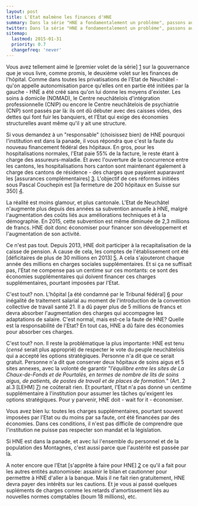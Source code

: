```yaml
---
layout: post
title: L'Etat malmène les finances d'HNE 
summary: Dans la série "HNE a fondamentalement un problème", passons aux finances. Depuis sa création, HNE a toujours eu la tête sous l'eau. Et l'Etat a toujours tout fait pour l'empêcher de souffler.
twitter: Dans la série "HNE a fondamentalement un problème", passons aux finances.
sitemap:
  lastmod: 2015-01-31
  priority: 0.7
  changefreq: 'never'
---
```


Vous avez tellement aimé le [premier volet de la série] [1] sur la gouvernance que je vous livre, comme promis, le deuxième volet sur les finances de l'hôpital. Comme dans toutes les privatisations 
de l'Etat de Neuchâtel - qu'on appelle autonomisation parce qu'elles ont en partie été initiées par la gauche - HNE a été créé sans qu'on lui donne les moyens d'exister. Les soins à domicile (NOMAD), 
le Centre neuchâtelois d'intégration professionnelle (CNIP) ou encore le Centre neuchâtelois de psychiatrie (CNP) sont passés par là: ils ont dû débuter avec des caisses vides, des dettes qui font fuir 
les banquiers, et l'Etat qui exige des économies structurelles avant même qu'il y ait une structure.

Si vous demandez à un "responsable" (choisissez bien) de HNE pourquoi l'institution est dans la panade, il vous répondra que c'est la faute du nouveau financement fédéral des hôpitaux. En gros, pour les hospitalisations 
normales, l'Etat paie 55% de la facture, le reste étant à charge des assureurs-maladie. Et avec l'ouverture de la concurrence entre les cantons, les hospitalisations hors canton sont maintenant également à charge des cantons 
de résidence - des charges que payaient auparavant les [assurances complémentaires] [3]. L'objectif de ces réformes initiées sous Pascal Couchepin est [la fermeture de 200 hôpitaux en Suisse sur 350] [4].

La réalité est moins glamour, et plus cantonale. L'Etat de Neuchâtel n'augmente plus depuis des années sa subvention annuelle à HNE, malgré l'augmentation des coûts liés aux améliorations techniques et à la 
démographie. En 2015, cette subvention est même diminuée de 2,3 millions de francs. HNE doit donc économiser pour financer son développement et l'augmentation de son activité. 

Ce n'est pas tout. Depuis 2013, HNE doit participer à la recapitalisation de la caisse de pension. A cause de cela, les comptes de l'établissement ont été [déficitaires de plus de 30 millions en 2013] [5]. A cela 
s'ajouteront chaque année des millions en charges sociales supplémentaires. Et si ça ne suffisait pas, l'Etat ne compense pas un centime sur ces montants: ce sont des économies supplémentaires qui doivent financer 
ces charges supplémentaires, pourtant imposées par l'Etat.

C'est tout? non. L'hôpital [a été condamné par le Tribunal fédéral] [6] pour inégalité de traitement salarial au moment de l'introduction de la convention collective de travail santé 21. Il a dû payer plus de 5 millions 
de francs et devra absorber l'augmentation des charges qui accompagne les adaptations de salaire. C'est normal, mais est-ce la faute de HNE? Quelle est la responsabilité de l'Etat? En tout cas, HNE a dû faire des économies 
pour absorber ces charges.

C'est tout? non. Il reste la problématique la plus importante: HNE est tenu (*censé* serait plus approprié) de respecter le vote du peuple neuchâtelois qui a accepté les options stratégiques. Personne n'a dit que ce serait 
gratuit. Personne n'a dit que conserver deux hôpitaux de soins aigus et 5 sites annexes, avec la volonté de garantir "*l’équilibre entre les sites de La Chaux-de-Fonds et de Pourtalès, en termes de nombre de lits de 
soins aigus, de patients, de postes de travail et de places de formation.*" (Art. 2 al.3 [LEHM] [7]) ne coûterait rien. Et pourtant, l'Etat n'a pas donné un centime supplémentaire à l'institution pour assumer les tâches 
qu'exigent les options stratégiques. Pour y parvenir, HNE doit - wait for it - économiser.

Vous avez bien lu: toutes les charges supplémentaires, pourtant souvent imposées par l'Etat ou du moins par sa faute, ont été financées par des économies. Dans ces conditions, il n'est pas difficile de comprendre 
que l'institution ne puisse pas respecter son mandat et la législation. 

Si HNE est dans la panade, et avec lui l'ensemble du personnel et de la population des Montagnes, c'est aussi parce que l'austérité est passée par là.  

A noter encore que l'Etat [s'apprête à faire pour HNE] [2] ce qu'il a fait pour les autres entités autonomisée: assainir le bilan et cautionner pour permettre à HNE d'aller à la banque. Mais il ne fait rien gratuitement, 
HNE devra payer des intérêts sur les cautions. Et je vous ai passé quelques supléments de charges comme les retards d'amortissement liés au nouvelles normes comptables (boum 18 millions), etc.

[1]: http://fabienfivaz.ch/2015/01/30/HNE-gouvernance-qui-commande.html
[2]: http://www.ne.ch/autorites/GC/objets/Documents/Rapports/2014/14032_CE.pdf
[3]: http://fabienfivaz.ch/2014/08/29/chere_CSS.html
[4]: http://archives.tdg.ch/pascal-couchepin-veut-fermer-200-hopitaux-2009-10-20
[5]: http://www.romandie.com/news/Hopital-neuchatelois-perspectives-financieres/493656.rom
[6]: http://www.rts.ch/info/regions/neuchatel/4812619-hopital-neuchatelois-devra-payer-des-millions-a-cause-d-inegalites-salariales.html
[7]: http://rsn.ne.ch/ajour/dati/f/pdf/8024.pdf
